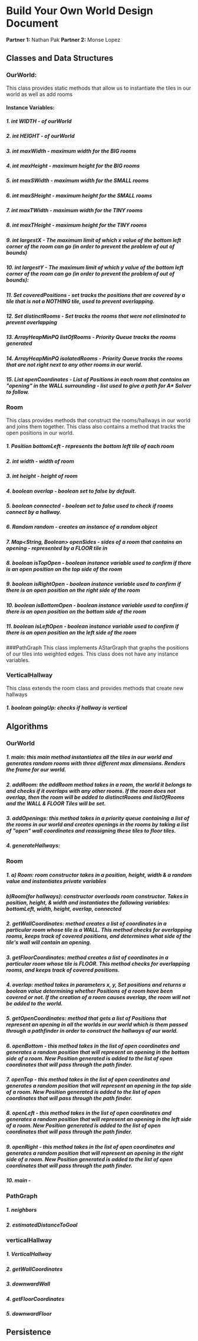 # Build Your Own World Design Document

**Partner 1:**
Nathan Pak
**Partner 2:**
Monse Lopez 
## Classes and Data Structures
### OurWorld: 
This class provides static methods that allow us to instantiate the tiles in our world as well as add rooms 

####    Instance Variables: 
#####   1. int WIDTH - of ourWorld
#####   2. int HEIGHT - of ourWorld
#####   3. int maxWidth - maximum width for the BIG rooms
#####   4. int maxHeight - maximum height for the BIG rooms
#####   5. int maxSWidth - maximum width for the SMALL rooms
#####   6. int maxSHeight - maximum height for the SMALL rooms
#####   7. int maxTWidth - maximum width for the TINY rooms
#####   8. int maxTHeight - maximum height for the TINY rooms
#####   9. int largestX - The maximum limit of which x value of the bottom left corner of the room can go (in order to prevent the problem of out of bounds)
#####   10. int largestY - The maximum limit of which y value of the bottom left corner of the room can go (in order to prevent the problem of out of bounds):
#####   11. Set<Position> coveredPositions - set tracks the positions that are covered by a tile that is not a NOTHING tile, used to prevent overlapping.  
#####   12. Set<Room> distinctRooms - Set tracks the rooms that were not eliminated to prevent overlapping 
#####   13. ArrayHeapMinPQ<Room> listOfRooms - Priority Queue tracks the rooms generated 
#####   14. ArrayHeapMinPQ<Room> isolatedRooms - Priority Queue tracks the rooms that are not right next to any other rooms in our world. 
#####   15. List<Position> openCoordinates - List of Positions in each room that contains an "opening" in the WALL surrounding - list used to give a path for A* Solver to follow. 
### Room
This class provides methods that construct the rooms/hallways in our world and joins them together.  This class also contains a method that tracks the open positions in our world.   

#####   1. Position bottomLeft - represents the bottom left tile of each room 
#####   2. int width - width of room 
#####   3. int height - height of room 
#####   4. boolean overlap - boolean set to false by default. 
#####   5. boolean connected - boolean set to false used to check if rooms connect by a hallway.  
#####   6. Random random - creates an instance of a random object 
#####   7. Map<String, Boolean> openSides - sides of a room that contains an opening - represented by a FLOOR tile in 
#####   8. boolean isTopOpen - boolean instance variable used to confirm if there is an open position on the top side of the room 
#####   9. boolean isRightOpen - boolean instance variable used to confirm if there is an open position on the right side of the room 
#####   10. boolean isBottomOpen - boolean instance variable used to confirm if there is an open position on the bottom side of the room 
#####   11. boolean isLeftOpen - boolean instance variable used to confirm if there is an open position on the left side of the room 

###PathGraph 
This class implements AStarGraph that graphs the positions of our tiles into weighted edges. 
This class does not have any instance variables.
### VerticalHallway
This class extends the room class and provides methods that create new hallways 
#####   1. boolean goingUp: checks if hallway is vertical
## Algorithms
### OurWorld
#####   1. main: this main method instantiates all the tiles in our world and generates random rooms with three different max dimensions. Renders the frame for our world. 
#####   2. addRoom: the addRoom method takes in a room, the world it belongs to and checks if it overlaps with any other rooms.  If the room does not overlap, then the room will be added to distinctRooms and listOfRooms and the WALL & FLOOR Tiles will be set. 
#####   3. addOpenings: this method takes in a priority queue containing a list of the rooms in our world and creates openings in the rooms by taking a list of "open" wall coordinates and reassigning these tiles to floor tiles. 
#####   4. generateHallways: 
### Room
#####   1. a) Room: room constructor takes in a position, height, width & a random value and instantiates private variables 
#####   b)Room(for hallways): constructor overloads room constructor.  Takes in position, height, & width and instantiates the following variables: bottomLeft, width, height, overlap, connected 
#####   2. getWallCoordinates: method creates a list of coordinates in a particular room whose tile is a WALL.  This method checks for overlapping rooms, keeps track of covered positions, and determines what side of the tile's wall will contain an opening.  
#####   3. getFloorCoordinates: method creates a list of coordinates in a particular room whose tile is FLOOR. This method checks for overlapping rooms, and keeps track of covered positions. 
#####   4. overlap: method takes in parameters x, y, Set<Position> positions and returns a boolean value determining whether Positions of a room have been covered or not. If the creation of a room causes overlap, the room will not be added to the world.
#####   5. getOpenCoordinates: method that gets a list of Positions that represent an opening in all the worlds in our world which is them passed through a pathfinder in order to construct the hallways of our world.  
#####   6. openBottom - this method takes in the list of open coordinates and generates a random position that will represent an opening in the bottom side of a room. New Position  generated is added to the list of open coordinates that will pass through the path finder.
#####   7. openTop - this method takes in the list of open coordinates and generates a random position that will represent an opening in the top side of a room. New Position  generated is added to the list of open coordinates that will pass through the path finder.
#####   8. openLeft - this method takes in the list of open coordinates and generates a random position that will represent an opening in the left side of a room. New Position  generated is added to the list of open coordinates that will pass through the path finder.
#####   9. openRight - this method takes in the list of open coordinates and generates a random position that will represent an opening in the right side of a room. New Position  generated is added to the list of open coordinates that will pass through the path finder.
#####   10. main - 

### PathGraph
#####   1. neighbors
#####   2. estimatedDistanceToGoal
### verticalHallway
#####   1. VerticalHallway
#####   2. getWallCoordinates
#####   3. downwardWall
#####   4. getFloorCoordinates
#####   5. downwardFloor
## Persistence

